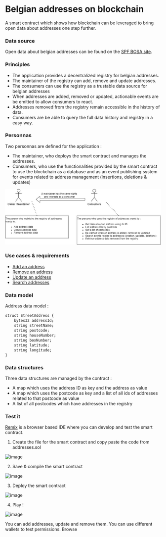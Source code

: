 # Belgian addresses on blockchain
A smart contract which shows how blockchain can be leveraged to bring open data about addresses one step further.

### Data source

Open data about belgian addresses can be found on the [SPF BOSA site](https://opendata.bosa.be/index.fr.html).

### Principles

- The application provides a decentralized registry for belgian addresses.
- The maintainer of the registry can add, remove and update addresses.
- The consumers can use the registry as a trustable data source for belgian addresses
- When addresses are added, removed or updated, actionable events are be emitted to allow consumers to react.
- Addresses removed from the registry remain accessible in the history of data.
- Consumers are be able to query the full data history and registry in a easy way.

### Personnas

Two personnas are defined for the application :

- The maintainer, who deploys the smart contract and manages the addresses.
- Consumers, who use the functionalities provided by the smart contract to use the blockchain as a database and as an event publishing system for events related to address management (insertions, deletions & updates)

![](./documentation/images/poc_blockchain_addresses-Personnas.jpg)

### Use cases & requirements

- [Add an address](./documentation/add_address.md)
- [Remove an address](./documentation/rm_address.md)
- [Update an address](./documentation/upd_address.md)
- [Search addresses](./documentation/search_address.md)

### Data model

Address data model :

```
struct StreetAddress { 
    bytes32 addressId;
    string streetName;
    string postcode;
    string houseNumber;
    string boxNumber;
    string latitude;
    string longitude;
}
```

### Data structures

Three data structures are managed by the contract :
- A map which uses the address ID as key and the address as value
- A map which uses the postcode as key and a list of all ids of addresses related to that postcode as value
- A list of all postcodes which have addresses in the registry

### Test it

[Remix](https://remix.ethereum.org/) is a browser based IDE where you can develop and test the smart contract.

1. Create the file for the smart contract and copy paste the code from addresses.sol

![image](https://user-images.githubusercontent.com/50517783/159490577-39546d32-2538-4808-9006-f3cfe6c4d522.png)

2. Save & compile the smart contract

![image](https://user-images.githubusercontent.com/50517783/159490714-f8604caf-4e0f-4a50-9b74-59a5635c163f.png)

3. Deploy the smart contract

![image](https://user-images.githubusercontent.com/50517783/159490913-f955aa2c-9e85-419b-a5b4-cea25195be35.png)

4. Play !

![image](https://user-images.githubusercontent.com/50517783/159491477-512a0bee-1836-4d50-81eb-c8cbf2d9c14f.png)

You can add addresses, update and remove them. You can use different wallets to test permissions. Browse 
